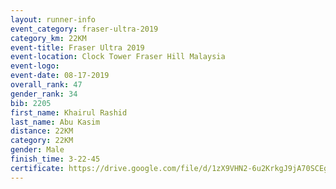 ```yaml
---
layout: runner-info 
event_category: fraser-ultra-2019 
category_km: 22KM 
event-title: Fraser Ultra 2019 
event-location: Clock Tower Fraser Hill Malaysia 
event-logo: 
event-date: 08-17-2019 
overall_rank: 47
gender_rank: 34
bib: 2205
first_name: Khairul Rashid
last_name: Abu Kasim
distance: 22KM
category: 22KM
gender: Male
finish_time: 3-22-45
certificate: https://drive.google.com/file/d/1zX9VHN2-6u2KrkgJ9jA70SCEgUVhLYXH/view?usp=sharing
---
```

